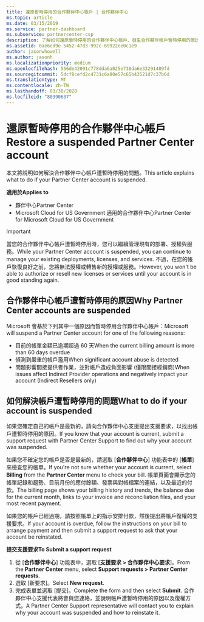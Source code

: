 ```yaml
---
title: 還原暫時停用的合作夥伴中心帳戶 | 合作夥伴中心
ms.topic: article
ms.date: 03/15/2019
ms.service: partner-dashboard
ms.subservice: partnercenter-csp
description: 了解如何還原暫時停用的合作夥伴中心帳戶、發生合作夥伴帳戶暫時停用的原因，以及暫時停用期間能如何使用帳戶。
ms.assetid: 0ae6ed9e-5452-47d3-992c-69922ee0c1e9
author: jasonwhowell
ms.author: jasonh
ms.localizationpriority: medium
ms.openlocfilehash: 556de42091c778dda6a025e738da6e33291489fd
ms.sourcegitcommit: 5dcf8cefd2c4731c6a80e57c65b43521d7c37b6d
ms.translationtype: MT
ms.contentlocale: zh-TW
ms.lasthandoff: 03/30/2020
ms.locfileid: "80390637"
---
```

# <a name="restore-a-suspended-partner-center-account"></a><span data-ttu-id="9fbb1-103">還原暫時停用的合作夥伴中心帳戶</span><span class="sxs-lookup"><span data-stu-id="9fbb1-103">Restore a suspended Partner Center account</span></span>

<span data-ttu-id="9fbb1-104">本文將說明如何解決合作夥伴中心帳戶遭暫時停用的問題。</span><span class="sxs-lookup"><span data-stu-id="9fbb1-104">This article explains what to do if your Partner Center account is suspended.</span></span>

<span data-ttu-id="9fbb1-105">**適用於**</span><span class="sxs-lookup"><span data-stu-id="9fbb1-105">**Applies to**</span></span>

-  <span data-ttu-id="9fbb1-106">夥伴中心</span><span class="sxs-lookup"><span data-stu-id="9fbb1-106">Partner Center</span></span>
-  <span data-ttu-id="9fbb1-107">Microsoft Cloud for US Government 適用的合作夥伴中心</span><span class="sxs-lookup"><span data-stu-id="9fbb1-107">Partner Center for Microsoft Cloud for US Government</span></span>


> [!IMPORTANT]  
> <span data-ttu-id="9fbb1-108">當您的合作夥伴中心帳戶遭暫時停用時，您可以繼續管理現有的部署、授權與服務。</span><span class="sxs-lookup"><span data-stu-id="9fbb1-108">While your Partner Center account is suspended, you can continue to manage your existing deployments, licenses, and services.</span></span> <span data-ttu-id="9fbb1-109">不過，在您的帳戶恢復良好之前，您將無法授權或轉售新的授權或服務。</span><span class="sxs-lookup"><span data-stu-id="9fbb1-109">However, you won't be able to authorize or resell new licenses or services until your account is in good standing again.</span></span>

## <a name="why-partner-center-accounts-are-suspended"></a><span data-ttu-id="9fbb1-110">合作夥伴中心帳戶遭暫時停用的原因</span><span class="sxs-lookup"><span data-stu-id="9fbb1-110">Why Partner Center accounts are suspended</span></span>

<span data-ttu-id="9fbb1-111">Microsoft 會基於下列其中一個原因而暫時停用合作夥伴中心帳戶：</span><span class="sxs-lookup"><span data-stu-id="9fbb1-111">Microsoft will suspend a Partner Center account for one of the following reasons:</span></span>

- <span data-ttu-id="9fbb1-112">目前的帳單金額已逾期超過 60 天</span><span class="sxs-lookup"><span data-stu-id="9fbb1-112">When the current billing amount is more than 60 days overdue</span></span> 
- <span data-ttu-id="9fbb1-113">偵測到嚴重的帳戶濫用</span><span class="sxs-lookup"><span data-stu-id="9fbb1-113">When significant account abuse is detected</span></span>
- <span data-ttu-id="9fbb1-114">問題影響間接提供者作業，並對帳戶造成負面影響 (僅限間接經銷商)</span><span class="sxs-lookup"><span data-stu-id="9fbb1-114">When issues affect Indirect Provider operations and negatively impact your account (Indirect Resellers only)</span></span>

## <a name="what-to-do-if-your-account-is-suspended"></a><span data-ttu-id="9fbb1-115">如何解決帳戶遭暫時停用的問題</span><span class="sxs-lookup"><span data-stu-id="9fbb1-115">What to do if your account is suspended</span></span>

<span data-ttu-id="9fbb1-116">如果您確定自己的帳戶是最新的，請向合作夥伴中心支援提出支援要求，以找出帳戶遭暫時停用的原因。</span><span class="sxs-lookup"><span data-stu-id="9fbb1-116">If you know that your account is current, submit a support request with Partner Center Support to find out why your account was suspended.</span></span> 

<span data-ttu-id="9fbb1-117">如果您不確定您的帳戶是否是最新的，請選取 [**合作夥伴中心**] 功能表中的 [**帳單**] 來檢查您的帳單。</span><span class="sxs-lookup"><span data-stu-id="9fbb1-117">If you're not sure whether your account is current, select **Billing** from the **Partner Center** menu to check your bill.</span></span> <span data-ttu-id="9fbb1-118">帳單頁面會顯示您的帳單記錄和趨勢、目前月份的應付餘額、發票與對帳檔案的連結，以及最近的付款。</span><span class="sxs-lookup"><span data-stu-id="9fbb1-118">The billing page shows your billing history and trends, the balance due for the current month, links to your invoice and reconciliation files, and your most recent payment.</span></span>

<span data-ttu-id="9fbb1-119">如果您的帳戶已經過期，請按照帳單上的指示安排付款，然後提出將帳戶復權的支援要求。</span><span class="sxs-lookup"><span data-stu-id="9fbb1-119">If your account is overdue, follow the instructions on your bill to arrange payment and then submit a support request to ask that your account be reinstated.</span></span> 

<span data-ttu-id="9fbb1-120">**提交支援要求**</span><span class="sxs-lookup"><span data-stu-id="9fbb1-120">**To Submit a support request**</span></span>

1.  <span data-ttu-id="9fbb1-121">從 [**合作夥伴中心**] 功能表中，選取 [**支援要求 > 合作夥伴中心要求**]。</span><span class="sxs-lookup"><span data-stu-id="9fbb1-121">From the **Partner Center** menu, select **Support requests > Partner Center requests**.</span></span>
2.  <span data-ttu-id="9fbb1-122">選取 \[新要求\]。</span><span class="sxs-lookup"><span data-stu-id="9fbb1-122">Select **New request**.</span></span> 
3.  <span data-ttu-id="9fbb1-123">完成表單並選取 \[提交\]。</span><span class="sxs-lookup"><span data-stu-id="9fbb1-123">Complete the form and then select **Submit**.</span></span> <span data-ttu-id="9fbb1-124">合作夥伴中心支援代表將會與您連絡，並說明帳戶遭暫時停用的原因以及復權方式。</span><span class="sxs-lookup"><span data-stu-id="9fbb1-124">A Partner Center Support representative will contact you to explain why your account was suspended and how to reinstate it.</span></span>



